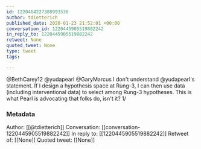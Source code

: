 ```yaml
---
id: 1220464227388993536
author: tdietterich
published_date: 2020-01-23 21:52:01 +00:00
conversation_id: 1220445905519882242
in_reply_to: 1220445905519882242
retweet: None
quoted_tweet: None
type: tweet
tags:

---
```


@BethCarey12 @yudapearl @GaryMarcus I don't understand @yudapearl's statement. If I design a hypothesis space at Rung-3, I can then use data (including interventional data) to select among Rung-3 hypotheses. This is what Pearl is advocating that folks do, isn't it?  1/

### Metadata

Author: [[@tdietterich]]
Conversation: [[conversation-1220445905519882242]]
In reply to: [[1220445905519882242]]
Retweet of: [[None]]
Quoted tweet: [[None]]
